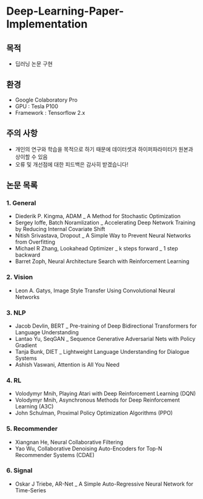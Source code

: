 # Deep-Learning-Paper-Implementation



## 목적

* 딥러닝 논문 구현



## 환경

* Google Colaboratory Pro
* GPU : Tesla P100
* Framework : Tensorflow 2.x



## 주의 사항

* 개인의 연구와 학습을 목적으로 하기 때문에 데이터셋과 하이퍼파라미터가 원본과 상이할 수 있음
* 오류 및 개선점에 대한 피드백은 감사히 받겠습니다!



## 논문 목록

### 1. General
- Diederik P. Kingma, ADAM _ A Method for Stochastic Optimization
- Sergey Ioffe, Batch Noramlization _ Accelerating Deep Network Training by Reducing Internal Covariate Shift
- Nitish Srivastava, Dropout _ A Simple Way to Prevent Neural Networks from Overfitting
- Michael R Zhang, Lookahead Optimizer _ k steps forward _ 1 step backward
- Barret Zoph,  Neural Architecture Search with Reinforcement Learning

### 2. Vision

* Leon A. Gatys, Image Style Transfer Using Convolutional Neural Networks

### 3. NLP

- Jacob Devlin, BERT _ Pre-training of Deep Bidirectional Transformers for Language Understanding
- Lantao Yu, SeqGAN _ Sequence Generative Adversarial Nets with Policy Gradient
- Tanja Bunk, DIET _ Lightweight Language Understanding for Dialogue Systems
- Ashish Vaswani, Attention is All You Need

### 4. RL

- Volodymyr Mnih, Playing Atari with Deep Reinforcement Learning (DQN)
- Volodymyr Mnih, Asynchronous Methods for Deep Reinforcement Learning (A3C)
- John Schulman, Proximal Policy Optimization Algorithms (PPO)

### 5. Recommender

* Xiangnan He, Neural Collaborative Filtering
* Yao Wu, Collaborative Denoising Auto-Encoders for Top-N Recommender Systems (CDAE)

### 6. Signal

* Oskar J Triebe, AR-Net _ A Simple Auto-Regressive Neural Network for Time-Series
